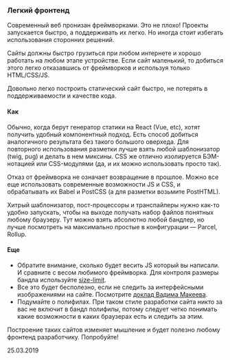 ### Легкий фронтенд

Современный веб пронизан фреймворками. Это не плохо! Проекты запускается быстро, а поддерживать их легко. Но иногда стоит избегать использования сторонних решений.

Сайты должны быстро грузиться при любом интернете и хорошо работать на любом этапе устройстве. Если сайт маленький, то добиться этого легко отказавшись от фреймворков и используя только HTML/CSS/JS.

Довольно легко построить статический сайт быстро, не потерять в поддерживаемости и качестве кода.

#### Как

Обычно, когда берут генератор статики на React (Vue, etc), хотят получить удобный компонентный подход. Есть способ добиться аналогичного результата без такого большого оверхеда. Для повторного использования разметки лучше взять любой шаблонизатор (twig, pug) и делать в нем миксины. CSS же отлично изолируется БЭМ-нотацией или CSS-модулями (да, и их можно использовать просто так).

Отказ от фреймворка не означает возвращение в прошлое. Можно все еще использовать современные возможности JS и CSS, и обрабатывать их Babel и PostCSS (а для разметки возьмите PostHTML).

Хитрый шаблонизатор, пост-процессоры и транспайлеры нужно как-то удобно запускать, чтобы на выходе получать набор файлов понятных любому браузеру. Тут можно взять абсолютно любой бандлер, но лучше посмотреть на максимально простые в конфигурации — Parcel, Rollup.

#### Еще

- Обратите внимание, сколько будет весить JS который вы написали. И сравните с весом любимого фреймворка. Для контроля размеры бандла используйте [size-limit](https://github.com/ai/size-limit).
- Все это будет бесполезно, если не следить за интерфейсными изображениями на сайте. Посмотрите [доклад Вадима Макеева](https://www.youtube.com/watch?v=JPbFcQMyzaY&feature=youtu.be).
- Подумайте о полифилах. При таком стиле разработки сайта никто за вас не включит в бандл полифилы, потому следует четко понимать какие возможности в каких браузерах есть и следить за этим.

Построение таких сайтов изменяет мышление и будет полезно любому фронтенд разработчику. Попробуйте!

25.03.2019
